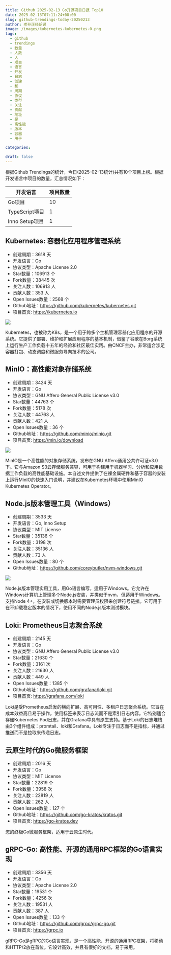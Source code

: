 ```yaml
---
title: Github 2025-02-13 Go开源项目日报 Top10
date: 2025-02-13T07:11:24+08:00
slug: github-trendings-today-20250213
author: 老孙正经胡说
image: /images/kubernetes-kubernetes-0.png
tags:
  - github
  - trendings
  - 数量
  - 人数
  - 人
  - 项目
  - 语言
  - 开发
  - 日志
  - 创建
  - 和
  - 周期
  - 协议
  - 类型
  - 关注
  - 贡献
  - 地址
  - 是
  - 高性能
  - 版本
  - 容器
  - 用于

categories:

draft: false
---
```



根据Github Trendings的统计，今日(2025-02-13统计)共有10个项目上榜。根据开发语言中项目的数量，汇总情况如下：

| 开发语言 | 项目数量 |
|  ----  | ----  |
| Go项目 | 10 |
| TypeScript项目 | 1 |
| Inno Setup项目 | 1 |

## Kubernetes: 容器化应用程序管理系统

* 创建周期：3618 天
* 开发语言：Go
* 协议类型：Apache License 2.0
* Star数量：106913 个
* Fork数量：38445 次
* 关注人数：106913 人
* 贡献人数：353 人
* Open Issues数量：2568 个
* Github地址：https://github.com/kubernetes/kubernetes.git
* 项目首页: https://kubernetes.io


![](/images/kubernetes-kubernetes-0.png)

Kubernetes，也被称为K8s，是一个用于跨多个主机管理容器化应用程序的开源系统。它提供了部署、维护和扩展应用程序的基本机制，借鉴了谷歌在Borg系统上运行生产工作负载十五年的经验和社区最佳实践。由CNCF主办，非常适合涉足容器打包、动态调度和微服务导向技术的公司。

## MinIO：高性能对象存储系统

* 创建周期：3424 天
* 开发语言：Go
* 协议类型：GNU Affero General Public License v3.0
* Star数量：44763 个
* Fork数量：5178 次
* 关注人数：44763 人
* 贡献人数：421 人
* Open Issues数量：36 个
* Github地址：https://github.com/minio/minio.git
* 项目首页: https://min.io/download


![](/images/minio-minio-0.png)

MinIO是一个高性能的对象存储系统，发布在GNU Affero通用公共许可证v3.0下。它与Amazon S3云存储服务兼容，可用于构建用于机器学习、分析和应用数据工作负载的高性能基础设施。本自述文件提供了在裸金属硬件和基于容器的安装上运行MinIO的快速入门说明，并建议在Kubernetes环境中使用MinIO Kubernetes Operator。

## Node.js版本管理工具（Windows）

* 创建周期：3533 天
* 开发语言：Go, Inno Setup
* 协议类型：MIT License
* Star数量：35136 个
* Fork数量：3198 次
* 关注人数：35136 人
* 贡献人数：73 人
* Open Issues数量：80 个
* Github地址：https://github.com/coreybutler/nvm-windows.git


![](/images/coreybutler-nvm-windows-0.png)

Node.js版本管理实用工具，用Go语言编写，适用于Windows。它允许在Windows计算机上管理多个Node.js安装，并类似于nvm，但适用于Windows。支持Node 4+，在安装或切换版本时需要管理员权限来创建符号链接。它可用于在不卸载稳定版本的情况下，使用不同的Node.js版本测试模块。

## Loki: Prometheus日志聚合系统

* 创建周期：2145 天
* 开发语言：Go
* 协议类型：GNU Affero General Public License v3.0
* Star数量：21630 个
* Fork数量：3161 次
* 关注人数：21630 人
* 贡献人数：449 人
* Open Issues数量：1385 个
* Github地址：https://github.com/grafana/loki.git
* 项目首页: https://grafana.com/loki


Loki是受Prometheus启发的横向扩展、高可用性、多租户日志聚合系统。它旨在成本效益高且易于操作，使用标签来表示日志流而不是索引日志内容。它特别适合存储Kubernetes Pod日志，并在Grafana中具有原生支持。基于Loki的日志堆栈由3个组件组成：promtail、loki和Grafana。Loki专注于日志而不是指标，并通过推送而不是拉取来传递日志。

## 云原生时代的Go微服务框架

* 创建周期：2016 天
* 开发语言：Go
* 协议类型：MIT License
* Star数量：22819 个
* Fork数量：3958 次
* 关注人数：22819 人
* 贡献人数：262 人
* Open Issues数量：127 个
* Github地址：https://github.com/go-kratos/kratos.git
* 项目首页: https://go-kratos.dev


您的终极Go微服务框架，适用于云原生时代。

## gRPC-Go: 高性能、开源的通用RPC框架的Go语言实现

* 创建周期：3356 天
* 开发语言：Go
* 协议类型：Apache License 2.0
* Star数量：19531 个
* Fork数量：4256 次
* 关注人数：19531 人
* 贡献人数：387 人
* Open Issues数量：133 个
* Github地址：https://github.com/grpc/grpc-go.git
* 项目首页: https://grpc.io


gRPC-Go是gRPC的Go语言实现，是一个高性能、开源的通用RPC框架，将移动和HTTP/2放在首位。它设计高效，并且有很好的文档，易于采用。

